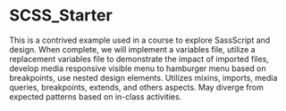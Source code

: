 # SCSS_Starter
This is a contrived example used in a course to explore SassScript and design. 
When complete, we will implement a variables file, utilize a replacement variables file to demonstrate the impact of imported files, develop media responsive visible menu to hamburger menu based on breakpoints, use nested design elements. Utilizes mixins, imports, media queries, breakpoints, extends, and others aspects. May diverge from expected patterns based on in-class activities.

